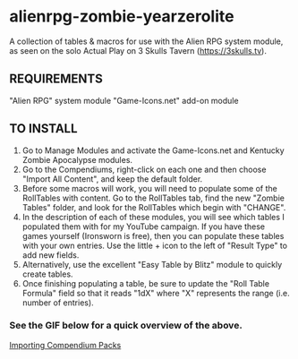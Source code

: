 # alienrpg-zombie-yearzerolite
A collection of tables &amp; macros for use with the Alien RPG system module, as seen on the solo Actual Play on 3 Skulls Tavern (https://3skulls.tv).

## REQUIREMENTS
"Alien RPG" system module
"Game-Icons.net" add-on module

## TO INSTALL
1. Go to Manage Modules and activate the Game-Icons.net and Kentucky Zombie Apocalypse modules.
2. Go to the Compendiums, right-click on each one and then choose "Import All Content", and keep the default folder.
3. Before some macros will work, you will need to populate some of the RollTables with content. Go to the RollTables tab, find the new "Zombie Tables" folder, and look for the RollTables which begin with "CHANGE".
4. In the description of each of these modules, you will see which tables I populated them with for my YouTube campaign. If you have these games yourself (Ironsworn is free), then you can populate these tables with your own entries. Use the little + icon to the left of "Result Type" to add new fields.
5. Alternatively, use the excellent "Easy Table by Blitz" module to quickly create tables.
6. Once finishing populating a table, be sure to update the "Roll Table Formula" field so that it reads "1dX" where "X" represents the range (i.e. number of entries).

### See the GIF below for a quick overview of the above.
[Importing Compendium Packs](https://i.ibb.co/H4pWjj4/Importing-Compendium-Packs.gif)
